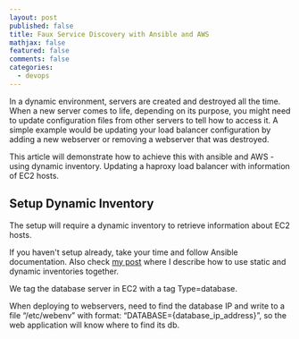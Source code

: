 ```yaml
---
layout: post
published: false
title: Faux Service Discovery with Ansible and AWS
mathjax: false
featured: false
comments: false
categories: 
  - devops
---
```


In a dynamic environment, servers are created and destroyed all the time. When a new server comes to life, depending on its purpose, you might need to update configuration files from other servers to tell how to access it.
A simple example would be updating your load balancer configuration by adding a new webserver or removing a webserver that was destroyed.

This article will demonstrate how to achieve this with ansible and AWS - using dynamic inventory. Updating a haproxy load balancer with information of EC2 hosts.

## Setup Dynamic Inventory

The setup will require a dynamic inventory to retrieve information about EC2 hosts. 

If you haven't setup already, take your time and follow Ansible documentation. Also check [my post](http://allandenot.com/devops/2015/01/16/ansible-with-multiple-inventory-files.html) where I describe how to use static and dynamic inventories together.

We tag the database server in EC2 with a tag Type=database. 

When deploying to webservers, need to find the database IP and write to a file “/etc/webenv” with format: “DATABASE={database_ip_address}”, so the web application will know where to find its db.

